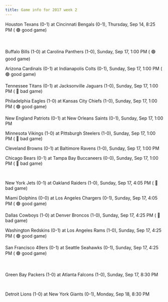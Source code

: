 ```yaml
---
title: Game info for 2017 week 2
---
```

Houston Texans (0-1) at Cincinnati Bengals (0-1), Thursday, Sep 14, 8:25 PM (	:green_circle: good game)


<br/>

Buffalo Bills (1-0) at Carolina Panthers (1-0), Sunday, Sep 17, 1:00 PM (	:green_circle: good game)

Arizona Cardinals (0-1) at Indianapolis Colts (0-1), Sunday, Sep 17, 1:00 PM (	:green_circle: good game)

Tennessee Titans (0-1) at Jacksonville Jaguars (1-0), Sunday, Sep 17, 1:00 PM (	:red_circle: bad game)

Philadelphia Eagles (1-0) at Kansas City Chiefs (1-0), Sunday, Sep 17, 1:00 PM (	:green_circle: good game)

New England Patriots (0-1) at New Orleans Saints (0-1), Sunday, Sep 17, 1:00 PM

Minnesota Vikings (1-0) at Pittsburgh Steelers (1-0), Sunday, Sep 17, 1:00 PM (	:red_circle: bad game)

Cleveland Browns (0-1) at Baltimore Ravens (1-0), Sunday, Sep 17, 1:00 PM

Chicago Bears (0-1) at Tampa Bay Buccaneers (0-0), Sunday, Sep 17, 1:00 PM (	:red_circle: bad game)


<br/>

New York Jets (0-1) at Oakland Raiders (1-0), Sunday, Sep 17, 4:05 PM (	:red_circle: bad game)

Miami Dolphins (0-0) at Los Angeles Chargers (0-1), Sunday, Sep 17, 4:05 PM (	:green_circle: good game)

Dallas Cowboys (1-0) at Denver Broncos (1-0), Sunday, Sep 17, 4:25 PM (	:red_circle: bad game)

Washington Redskins (0-1) at Los Angeles Rams (1-0), Sunday, Sep 17, 4:25 PM (	:green_circle: good game)

San Francisco 49ers (0-1) at Seattle Seahawks (0-1), Sunday, Sep 17, 4:25 PM (	:green_circle: good game)


<br/>

Green Bay Packers (1-0) at Atlanta Falcons (1-0), Sunday, Sep 17, 8:30 PM


<br/>

Detroit Lions (1-0) at New York Giants (0-1), Monday, Sep 18, 8:30 PM

